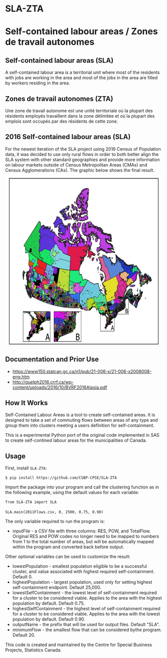 # SLA-ZTA 
# Self-contained labour areas / Zones de travail autonomes

## Self-contained labour areas (SLA)
A self-contained labour area is a territorial unit where most of the residents with jobs are working in the area and most of the jobs in the area are filled by workers residing in the area.


## Zones de travail autonomes (ZTA)
Une zone de travail  autonome est une unité territoriale où la plupart des résidents employés  travaillent dans la zone délimitée et où la plupart des emplois sont occupés  par des résidents de cette zone.

## 2016 Self-contained labour areas (SLA)

For the newest iteration of the SLA project using 2016 Census of Population data, it was decided to use only rural flows in order to both better align the SLA system with other standard geographies and provide more information on labour markets outside of Census Metropolitan Areas (CMAs) and Census Agglomerations (CAs). The graphic below shows the final result.

<p align="center">
  <img src="./img/SLA_2016_Rural Only.png" alt="SLA example"
       width="654" height="540">
</p>

## Documentation and Prior Use
* https://www150.statcan.gc.ca/n1/pub/21-006-x/21-006-x2008008-eng.htm
* http://guelph2016.crrf.ca/wp-content/uploads/2016/10/BVRF2016Alasia.pdf

## How It Works

Self-Contained Labour Areas is a tool to create self-contained areas.
It is designed to take a set of commuting flows between areas of any type
and group them into clusters meeting a users definition for self-containment.

This is a experimental Python port of the original code implemented in SAS
to create self-contined labour areas for the municipalities of Canada.

## Usage

First, install `SLA-ZTA`:

```
$ pip install https://github.com/CSBP-CPSE/SLA-ZTA
```

Import the package into your program and call the clustering function as in the following example, using the default values for each variable:  

```
from SLA-ZTA import SLA

SLA.main(2011Flows.csv, 0, 2500, 0.75, 0.90)
```

The only variable required to run the program is:
* inputFile - a CSV file with three columns: RES, POW, and TotalFlow. Original RES and POW codes no longer need to be mapped to numbers from 1 to the total number of areas, but will be automatically mapped within the program and converted back before output.

Other optional variables can be used to customize the result:
* lowestPopulation - smallest population eligible to be a successful cluster, and value associated with highest required self-containment. Default 0.
* highestPopulation - largest population, used only for setting highest self-containment endpoint. Default 25,000.
* lowestSelfContainment - the lowest level of self-containment required for a cluster to be considered viable. Applies to the area with the highest population by default. Default 0.75.
* highestSelfContainment - the highest level of self-containment required for a cluster to be considered viable. Applies to the area with the lowest population by default. Default 0.90.
* outputName - the prefix that will be used for output files. Default "SLA".
* minimumFlow - the smallest flow that can be considered bythe program. Default 20.

This code is created and maintained by the Centre for Special Business Projects, Statistics Canada.


